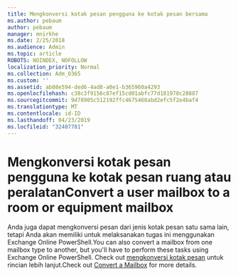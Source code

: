 ```yaml
---
title: Mengkonversi kotak pesan pengguna ke kotak pesan bersama
ms.author: pebaum
author: pebaum
manager: mnirkhe
ms.date: 2/25/2018
ms.audience: Admin
ms.topic: article
ROBOTS: NOINDEX, NOFOLLOW
localization_priority: Normal
ms.collection: Adm_O365
ms.custom: ''
ms.assetid: ab08e594-ded6-4ad8-a0e1-b365960a4293
ms.openlocfilehash: c38c3f9156c87ef15cd01abfc77d181978c28887
ms.sourcegitcommit: 9d78905c512192ffc4675468abd2efc5f2e4baf4
ms.translationtype: MT
ms.contentlocale: id-ID
ms.lasthandoff: 04/23/2019
ms.locfileid: "32407781"
---
```

# <a name="convert-a-user-mailbox-to-a-room-or-equipment-mailbox"></a><span data-ttu-id="1c606-102">Mengkonversi kotak pesan pengguna ke kotak pesan ruang atau peralatan</span><span class="sxs-lookup"><span data-stu-id="1c606-102">Convert a user mailbox to a room or equipment mailbox</span></span>

<span data-ttu-id="1c606-103">Anda juga dapat mengkonversi pesan dari jenis kotak pesan satu sama lain, tetapi Anda akan memiliki untuk melaksanakan tugas ini menggunakan Exchange Online PowerShell.</span><span class="sxs-lookup"><span data-stu-id="1c606-103">You can also convert a mailbox from one mailbox type to another, but you'll have to perform these tasks using Exchange Online PowerShell.</span></span> <span data-ttu-id="1c606-104">Check out [mengkonversi kotak pesan](https://go.microsoft.com/fwlink/p/?LinkId=832875) untuk rincian lebih lanjut.</span><span class="sxs-lookup"><span data-stu-id="1c606-104">Check out [Convert a Mailbox](https://go.microsoft.com/fwlink/p/?LinkId=832875) for more details.</span></span> 
  

